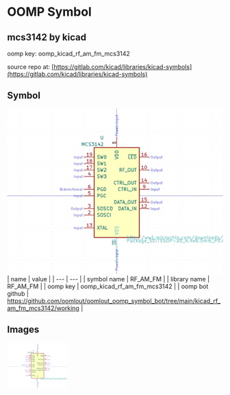 # OOMP Symbol  
## mcs3142  by kicad  
  
oomp key: oomp_kicad_rf_am_fm_mcs3142  
  
source repo at: [https://gitlab.com/kicad/libraries/kicad-symbols](https://gitlab.com/kicad/libraries/kicad-symbols)  
## Symbol  
  
[![working.png](working_600.png)](working.png)  
| name | value | 
| --- | --- | 
| symbol name | RF_AM_FM | 
| library name | RF_AM_FM | 
| oomp key | oomp_kicad_rf_am_fm_mcs3142 | 
| oomp bot github | https://github.com/oomlout/oomlout_oomp_symbol_bot/tree/main/kicad_rf_am_fm_mcs3142/working | 
## Images  
  
[![working.png](working_140.png)](working.png)  
